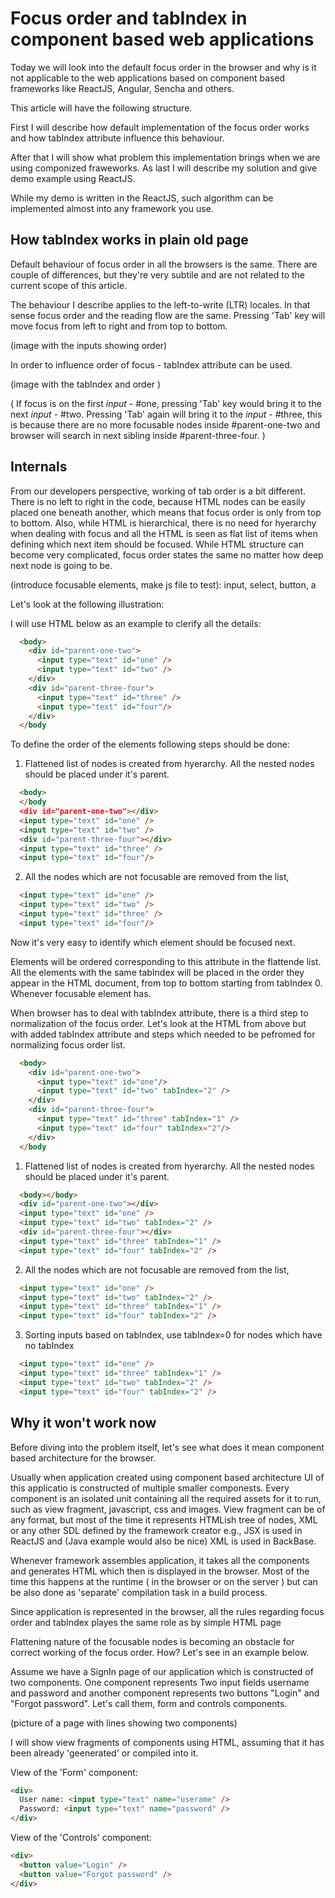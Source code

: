 # Focus order and tabIndex in component based web applications

Today we will look into the default focus order in the browser and why is it not applicable to the web applications based on component based frameworks like ReactJS, Angular, Sencha and others.

This article will have the following structure. 

First I will describe how default implementation of the focus order works and how tabIndex attribute influence this behaviour. 

After that I will show what problem this implementation brings when we are using componized fraweworks. As last I will describe my solution and give demo example using ReactJS.

While my demo is written in the ReactJS, such algorithm can be implemented almost into any framework you use.

## How tabIndex works in plain old page

Default behaviour of focus order in all the browsers is the same. There are couple of differences, but they're very subtile and are not related to the current scope of this article.

The behaviour I describe applies to the left-to-write (LTR) locales. In that sense focus order and the reading flow are the same. Pressing 'Tab' key will move focus from left to right and from top to bottom.


(image with the inputs showing order)

In order to influence order of focus - tabIndex attribute can be used. 

(image with the tabIndex and order )


( If focus is on the first *input* - #one, pressing 'Tab' key would bring it to the next *input* - #two. 
Pressing 'Tab' again will bring it to the *input* - #three, this is because there are no more focusable nodes inside #parent-one-two and browser will search in next sibling inside #parent-three-four. )

## Internals

From our developers perspective, working of tab order is a bit different. There is no left to right in the code, because HTML nodes can be easily placed one beneath another, which means that focus order is only from top to bottom. Also, while HTML is hierarchical, there is no need for hyerarchy when dealing with focus and all the HTML is seen as flat list of items when defining which next item should be focused. While HTML structure can become very complicated, focus order states the same no matter how deep next node is going to be.

(introduce focusable elements, make js file to test): input, select, button, a

Let's look at the following illustration:

I will use HTML below as an example to clerify all the details:

```html
  <body>
    <div id="parent-one-two">
      <input type="text" id="one" />
      <input type="text" id="two" />
    </div>
    <div id="parent-three-four">
      <input type="text" id="three" />
      <input type="text" id="four"/>
    </div>
  </body
```

To define the order of the elements following steps should be done:


1. Flattened list of nodes is created from hyerarchy. All the nested nodes
   should be placed under it's parent.

```html
  <body>
  </body
  <div id="parent-one-two"></div>
  <input type="text" id="one" />
  <input type="text" id="two" />
  <div id="parent-three-four"></div>
  <input type="text" id="three" />
  <input type="text" id="four"/>
```

2. All the nodes which are not focusable are removed from the list,

```html
  <input type="text" id="one" />
  <input type="text" id="two" />
  <input type="text" id="three" />
  <input type="text" id="four"/>
```

Now it's very easy to identify which element should be focused next.

Elements will be ordered corresponding to this attribute in the flattende list.
All the elements with the same tabIndex will be placed in the order they
appear in the HTML document, from top to bottom starting from tabIndex 0.
Whenever focusable element has. 

When browser has to deal with tabIndex attribute, there is a third step to
normalization of the focus order.  Let's look at the HTML from above but with added tabIndex attribute and steps which needed to be pefromed for normalizing focus order list.

```html
  <body>
    <div id="parent-one-two">
      <input type="text" id="one"/>
      <input type="text" id="two" tabIndex="2" />
    </div>
    <div id="parent-three-four">
      <input type="text" id="three" tabIndex="1" />
      <input type="text" id="four" tabIndex="2"/>
    </div>
  </body
```

1. Flattened list of nodes is created from hyerarchy. All the nested nodes
   should be placed under it's parent.


```html
  <body></body>
  <div id="parent-one-two"></div>
  <input type="text" id="one" /> 
  <input type="text" id="two" tabIndex="2" />
  <div id="parent-three-four"></div>
  <input type="text" id="three" tabIndex="1" />
  <input type="text" id="four" tabIndex="2" />
```

2. All the nodes which are not focusable are removed from the list,

```html
  <input type="text" id="one" /> 
  <input type="text" id="two" tabIndex="2" />
  <input type="text" id="three" tabIndex="1" />
  <input type="text" id="four" tabIndex="2" />
```

3. Sorting inputs based on tabIndex, use tabIndex=0 for nodes which have no
   tabIndex

```html
  <input type="text" id="one" /> 
  <input type="text" id="three" tabIndex="1" />
  <input type="text" id="two" tabIndex="2" />
  <input type="text" id="four" tabIndex="2" />
```


## Why it won't work now

Before diving into the problem itself, let's see what does it mean component
based architecture for the browser.

Usually when application created using component based architecture UI of this applicatio is constructed of multiple smaller componests. Every component is an isolated unit containing all the required assets for it to run, such as view fragment, javascript, css and images. View fragment can be of any format, but most of the time it represents HTMLish tree of nodes, XML or any other SDL defined by the framework creator e.g., JSX is used in ReactJS and (Java example would also be nice) XML is used in BackBase.

Whenever framework assembles application, it takes all the components and generates HTML which then is displayed in the browser. Most of the time this happens at the runtime ( in the browser or on the server ) but can be also done as 'separate' compilation task in a build process.

Since application is represented in the browser, all the rules regarding focus
order and tabIndex playes the same role as by simple HTML page

Flattening nature of the focusable nodes is becoming an obstacle for correct working of the focus order. How? Let's see in an example below.

Assume we have a SignIn page of our application which is constructed of two components. One component represents Two input fields username and password and another component represents two buttons "Login" and "Forgot password". Let's call them, form and controls components.

(picture of a page with lines showing two components)

I will show view fragments of components using HTML, assuming that it has been already 'geenerated' or compiled into it.


View of the 'Form' component:

```html
<div>
  User name: <input type="text" name="userame" />
  Password: <input type="text" name="password" />
</div>
```

View of the 'Controls' component:

```html
<div>
  <button value="Login" />
  <button value="Forgot password" />
</div>
```
